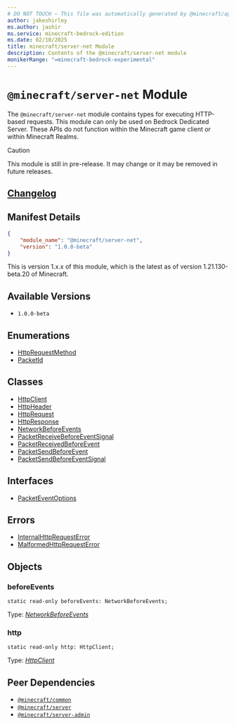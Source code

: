 ```yaml
---
# DO NOT TOUCH — This file was automatically generated by @minecraft/api-docs-generator, to report problems file an issue at https://github.com/Mojang/minecraft-scripting-libraries
author: jakeshirley
ms.author: jashir
ms.service: minecraft-bedrock-edition
ms.date: 02/10/2025
title: minecraft/server-net Module
description: Contents of the @minecraft/server-net module
monikerRange: "=minecraft-bedrock-experimental"
---
```

# `@minecraft/server-net` Module

The `@minecraft/server-net` module contains types for executing HTTP-based requests. This module can only be used on Bedrock Dedicated Server. These APIs do not function within the Minecraft game client or within Minecraft Realms.

> [!CAUTION]
> This module is still in pre-release.  It may change or it may be removed in future releases.

## [Changelog](changelog.md)

## Manifest Details
```json
{
    "module_name": "@minecraft/server-net",
    "version": "1.0.0-beta"
}
```
This is version 1.x.x of this module, which is the latest as of version 1.21.130-beta.20 of Minecraft.

## Available Versions
- `1.0.0-beta`

## Enumerations
- [HttpRequestMethod](HttpRequestMethod.md)
- [PacketId](PacketId.md)

## Classes
- [HttpClient](HttpClient.md)
- [HttpHeader](HttpHeader.md)
- [HttpRequest](HttpRequest.md)
- [HttpResponse](HttpResponse.md)
- [NetworkBeforeEvents](NetworkBeforeEvents.md)
- [PacketReceiveBeforeEventSignal](PacketReceiveBeforeEventSignal.md)
- [PacketReceivedBeforeEvent](PacketReceivedBeforeEvent.md)
- [PacketSendBeforeEvent](PacketSendBeforeEvent.md)
- [PacketSendBeforeEventSignal](PacketSendBeforeEventSignal.md)

## Interfaces
- [PacketEventOptions](PacketEventOptions.md)

## Errors
- [InternalHttpRequestError](InternalHttpRequestError.md)
- [MalformedHttpRequestError](MalformedHttpRequestError.md)

## Objects
  
### **beforeEvents**
`static read-only beforeEvents: NetworkBeforeEvents;`

Type: [*NetworkBeforeEvents*](NetworkBeforeEvents.md)
  
### **http**
`static read-only http: HttpClient;`

Type: [*HttpClient*](HttpClient.md)

## Peer Dependencies
- [`@minecraft/common`](../../../scriptapi/minecraft/common/minecraft-common.md)
- [`@minecraft/server`](../../../scriptapi/minecraft/server/minecraft-server.md)
- [`@minecraft/server-admin`](../../../scriptapi/minecraft/server-admin/minecraft-server-admin.md)
